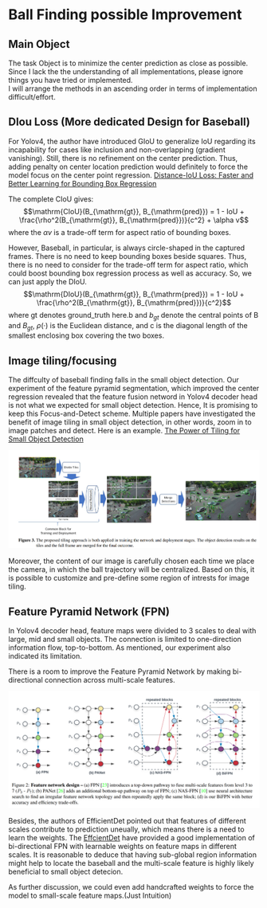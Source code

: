 # Ball Finding possible Improvement
## Main Object 
The task Object is to minimize the center prediction as close as possible.
Since I lack the the understanding of all implementations, please ignore things you have tried or implemented. <br>
I will arrange the methods in an ascending order in terms of implementation difficult/effort.

## DIou Loss (More dedicated Design for Baseball)
For Yolov4, the author have introduced GIoU to generalize IoU regarding its incapability for cases like inclusion and non-overlapping (gradient vanishing).
Still, there is no refinement on the center prediction. 
Thus, adding penalty on center location prediction would definitely to force the model focus on the center point regression. 
[Distance-IoU Loss: Faster and Better Learning for Bounding Box Regression](https://arxiv.org/abs/1911.08287)

The complete CIoU gives:
$$\mathrm{CIoU}(B_{\mathrm{gt}}, B_{\mathrm{pred}}) = 1 - IoU + \frac{\rho^2(B_{\mathrm{gt}}, B_{\mathrm{pred}})}{c^2} + \alpha v$$
where the $\alpha v$ is a trade-off term for aspect ratio of bounding boxes.

However, Baseball, in particular, is always circle-shaped in the captured frames. There is no need to keep bounding boxes beside squares. 
Thus, there is no need to consider for the trade-off term for aspect ratio, which could boost bounding box regression process as well as accuracy.
So, we can just apply the DIoU.
$$\mathrm{DIoU}(B_{\mathrm{gt}}, B_{\mathrm{pred}}) = 1 - IoU + \frac{\rho^2(B_{\mathrm{gt}}, B_{\mathrm{pred}})}{c^2}$$
where gt denotes ground_truth here.b and $b_{gt}$ denote the central points of B and $B_{gt}$, 
$\rho(·)$ is the Euclidean distance, and c is the diagonal length of the smallest enclosing box covering the two boxes.

## Image tiling/focusing
The diffculty of baseball finding falls in the small object detection.
Our experiment of the feature pyramid segmentation, which improved the center regression revealed that the feature fusion netword in Yolov4 decoder head is not what we expected for small object detection.
Hence, It is promising to keep this Focus-and-Detect scheme. 
Multiple papers have investigated the benefit of image tiling in small object detection, in other words, zoom in to image patches and detect. Here is an example.
[The Power of Tiling for Small Object Detection](https://openaccess.thecvf.com/content_CVPRW_2019/papers/UAVision/Unel_The_Power_of_Tiling_for_Small_Object_Detection_CVPRW_2019_paper.pdf)

![Image-tiling](images/image_tiling.png)

Moreover, the content of our image is carefully chosen each time we place the camera, in which the ball trajectory will be centralized. 
Based on this, it is possible to customize and pre-define some region of intrests for image tiling.


## Feature Pyramid Network (FPN)
In Yolov4 decoder head, feature maps were divided to 3 scales to deal with large, mid and small objects. The connection is limited to one-direction information flow, top-to-bottom.
As mentioned, our experiment also indicated its limitation. 

There is a room to improve the Feature Pyramid Network by making bi-directional connection across multi-scale features. 

![alt text](images/Bi-FPN.png)

Besides, the authors of EfficientDet pointed out that features of different scales contribute to prediction uneually, which means there is a need to learn the weights.
The [EffcientDet](https://arxiv.org/pdf/1911.09070.pdf) have provided a good implementation of bi-directional FPN with learnable weights on feature maps in different scales. 
It is reasonable to deduce that having sub-global region information might help to locate the baseball and the multi-scale feature is highly likely beneficial to small object detecion.

As further discussion, we could even add handcrafted weights to force the model to small-scale feature maps.(Just Intuition) 
